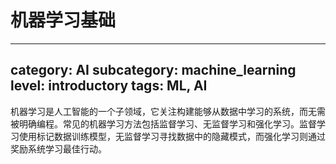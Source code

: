 # 机器学习基础

---
category: AI
subcategory: machine_learning
level: introductory
tags: ML, AI
---

机器学习是人工智能的一个子领域，它关注构建能够从数据中学习的系统，而无需被明确编程。常见的机器学习方法包括监督学习、无监督学习和强化学习。监督学习使用标记数据训练模型，无监督学习寻找数据中的隐藏模式，而强化学习则通过奖励系统学习最佳行动。